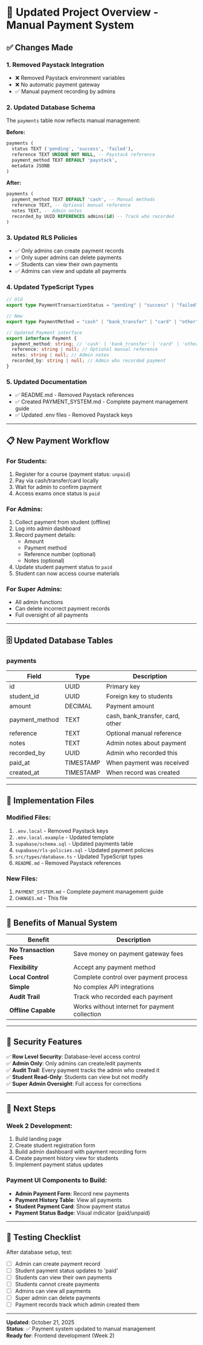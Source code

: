 # 🎯 Updated Project Overview - Manual Payment System

## ✅ Changes Made

### 1. **Removed Paystack Integration**

- ❌ Removed Paystack environment variables
- ❌ No automatic payment gateway
- ✅ Manual payment recording by admins

### 2. **Updated Database Schema**

The `payments` table now reflects manual management:

**Before:**

```sql
payments (
  status TEXT ('pending', 'success', 'failed'),
  reference TEXT UNIQUE NOT NULL, -- Paystack reference
  payment_method TEXT DEFAULT 'paystack',
  metadata JSONB
)
```

**After:**

```sql
payments (
  payment_method TEXT DEFAULT 'cash', -- Manual methods
  reference TEXT, -- Optional manual reference
  notes TEXT, -- Admin notes
  recorded_by UUID REFERENCES admins(id) -- Track who recorded
)
```

### 3. **Updated RLS Policies**

- ✅ Only admins can create payment records
- ✅ Only super admins can delete payments
- ✅ Students can view their own payments
- ✅ Admins can view and update all payments

### 4. **Updated TypeScript Types**

```typescript
// Old
export type PaymentTransactionStatus = "pending" | "success" | "failed";

// New
export type PaymentMethod = "cash" | "bank_transfer" | "card" | "other";

// Updated Payment interface
export interface Payment {
  payment_method: string; // 'cash' | 'bank_transfer' | 'card' | 'other'
  reference: string | null; // Optional manual reference
  notes: string | null; // Admin notes
  recorded_by: string | null; // Admin who recorded payment
}
```

### 5. **Updated Documentation**

- ✅ README.md - Removed Paystack references
- ✅ Created PAYMENT_SYSTEM.md - Complete payment management guide
- ✅ Updated .env files - Removed Paystack keys

---

## 📋 New Payment Workflow

### For Students:

1. Register for a course (payment status: `unpaid`)
2. Pay via cash/transfer/card locally
3. Wait for admin to confirm payment
4. Access exams once status is `paid`

### For Admins:

1. Collect payment from student (offline)
2. Log into admin dashboard
3. Record payment details:
   - Amount
   - Payment method
   - Reference number (optional)
   - Notes (optional)
4. Update student payment status to `paid`
5. Student can now access course materials

### For Super Admins:

- All admin functions
- Can delete incorrect payment records
- Full oversight of all payments

---

## 🗄️ Updated Database Tables

### payments

| Field          | Type      | Description                      |
| -------------- | --------- | -------------------------------- |
| id             | UUID      | Primary key                      |
| student_id     | UUID      | Foreign key to students          |
| amount         | DECIMAL   | Payment amount                   |
| payment_method | TEXT      | cash, bank_transfer, card, other |
| reference      | TEXT      | Optional manual reference        |
| notes          | TEXT      | Admin notes about payment        |
| recorded_by    | UUID      | Admin who recorded this          |
| paid_at        | TIMESTAMP | When payment was received        |
| created_at     | TIMESTAMP | When record was created          |

---

## 🔧 Implementation Files

### Modified Files:

1. `.env.local` - Removed Paystack keys
2. `.env.local.example` - Updated template
3. `supabase/schema.sql` - Updated payments table
4. `supabase/rls-policies.sql` - Updated payment policies
5. `src/types/database.ts` - Updated TypeScript types
6. `README.md` - Removed Paystack references

### New Files:

1. `PAYMENT_SYSTEM.md` - Complete payment management guide
2. `CHANGES.md` - This file

---

## 🎯 Benefits of Manual System

| Benefit                 | Description                                   |
| ----------------------- | --------------------------------------------- |
| **No Transaction Fees** | Save money on payment gateway fees            |
| **Flexibility**         | Accept any payment method                     |
| **Local Control**       | Complete control over payment process         |
| **Simple**              | No complex API integrations                   |
| **Audit Trail**         | Track who recorded each payment               |
| **Offline Capable**     | Works without internet for payment collection |

---

## 🔐 Security Features

✅ **Row Level Security**: Database-level access control  
✅ **Admin Only**: Only admins can create/edit payments  
✅ **Audit Trail**: Every payment tracks the admin who created it  
✅ **Student Read-Only**: Students can view but not modify  
✅ **Super Admin Oversight**: Full access for corrections

---

## 📖 Next Steps

### Week 2 Development:

1. Build landing page
2. Create student registration form
3. Build admin dashboard with payment recording form
4. Create payment history view for students
5. Implement payment status updates

### Payment UI Components to Build:

- **Admin Payment Form**: Record new payments
- **Payment History Table**: View all payments
- **Student Payment Card**: Show payment status
- **Payment Status Badge**: Visual indicator (paid/unpaid)

---

## 🧪 Testing Checklist

After database setup, test:

- [ ] Admin can create payment record
- [ ] Student payment status updates to 'paid'
- [ ] Students can view their own payments
- [ ] Students cannot create payments
- [ ] Admins can view all payments
- [ ] Super admin can delete payments
- [ ] Payment records track which admin created them

---

**Updated**: October 21, 2025  
**Status**: ✅ Payment system updated to manual management  
**Ready for**: Frontend development (Week 2)
